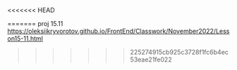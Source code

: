 <<<<<<< HEAD

=======
proj 15.11   https://oleksiikryvorotov.github.io/FrontEnd/Classwork/November2022/Lesson15-11.html
>>>>>>> 225274915cb925c3728f1fc6b4ec53eae21fe022
